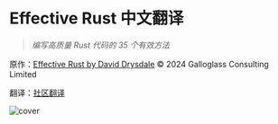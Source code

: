 # Effective Rust 中文翻译

> _编写高质量 Rust 代码的 35 个有效方法_

原作：[Effective Rust by David Drysdale](https://www.lurklurk.org/effective-rust/) © 2024 Galloglass Consulting Limited

翻译：[社区翻译](https://github.com/yingang/effective-rust-cn/graphs/contributors)

![cover](./images/cover.png)
